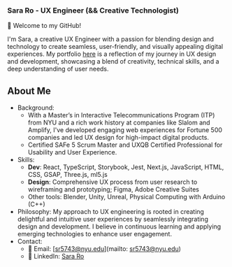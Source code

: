 ### Sara Ro - UX Engineer (&& Creative Technologist) 

👋 Welcome to my GitHub! 

I'm Sara, a creative UX Engineer with a passion for blending design and technology to create seamless, user-friendly, and visually appealing digital experiences. My portfolio [here](https://sarawr.sotion.site/) is a reflection of my journey in UX design and development, showcasing a blend of creativity, technical skills, and a deep understanding of user needs.

## About Me
- Background:
    - With a Master’s in Interactive Telecommunications Program (ITP) from NYU and a rich work history at companies like Slalom and Amplify, I've developed engaging web experiences for Fortune 500 companies and led UX design for high-impact digital products.
    - Certified SAFe 5 Scrum Master and UXQB Certified Professional for Usability and User Experience.
- Skills:
    - **Dev**: React, TypeScript, Storybook, Jest, Next.js, JavaScript, HTML, CSS, GSAP, Three.js, ml5.js
    - **Design**: Comprehensive UX process from user research to wireframing and prototyping; Figma, Adobe Creative Suites
    - Other tools: Blender, Unity, Unreal, Physical Computing with Arduino (C++)
- Philosophy: My approach to UX engineering is rooted in creating delightful and intuitive user experiences by seamlessly integrating design and development. I believe in continuous learning and applying emerging technologies to enhance user engagement.
- Contact: 
    - 📧 Email: [sr5743@nyu.edu](mailto: sr5743@nyu.edu)
    - 🔗 LinkedIn: [Sara Ro](https://www.linkedin.com/in/sararo/)
